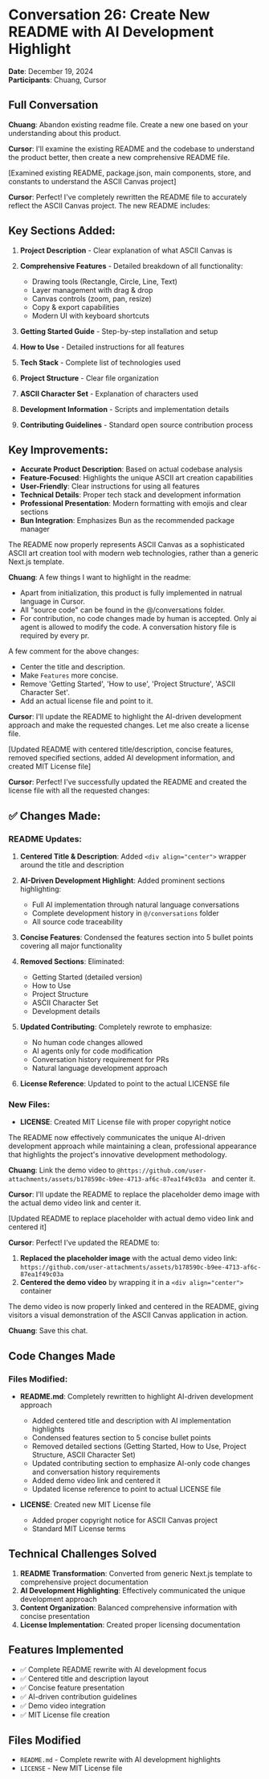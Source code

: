 # Conversation 26: Create New README with AI Development Highlight

**Date**: December 19, 2024  
**Participants**: Chuang, Cursor

## Full Conversation

**Chuang**: Abandon existing readme file. Create a new one based on your understanding about this product.

**Cursor**: I'll examine the existing README and the codebase to understand the product better, then create a new comprehensive README file.

[Examined existing README, package.json, main components, store, and constants to understand the ASCII Canvas project]

**Cursor**: Perfect! I've completely rewritten the README file to accurately reflect the ASCII Canvas project. The new README includes:

## Key Sections Added:

1. **Project Description** - Clear explanation of what ASCII Canvas is
2. **Comprehensive Features** - Detailed breakdown of all functionality:
   - Drawing tools (Rectangle, Circle, Line, Text)
   - Layer management with drag & drop
   - Canvas controls (zoom, pan, resize)
   - Copy & export capabilities
   - Modern UI with keyboard shortcuts

3. **Getting Started Guide** - Step-by-step installation and setup
4. **How to Use** - Detailed instructions for all features
5. **Tech Stack** - Complete list of technologies used
6. **Project Structure** - Clear file organization
7. **ASCII Character Set** - Explanation of characters used
8. **Development Information** - Scripts and implementation details
9. **Contributing Guidelines** - Standard open source contribution process

## Key Improvements:

- **Accurate Product Description**: Based on actual codebase analysis
- **Feature-Focused**: Highlights the unique ASCII art creation capabilities
- **User-Friendly**: Clear instructions for using all features
- **Technical Details**: Proper tech stack and development information
- **Professional Presentation**: Modern formatting with emojis and clear sections
- **Bun Integration**: Emphasizes Bun as the recommended package manager

The README now properly represents ASCII Canvas as a sophisticated ASCII art creation tool with modern web technologies, rather than a generic Next.js template.

**Chuang**: A few things I want to highlight in the readme:
* Apart from initialization, this product is fully implemented in natrual language in Cursor. 
* All "source code" can be found in the @/conversations folder.
* For contribution, no code changes made by human is accepted. Only ai agent is allowed to modify the code. A conversation history file is required by every pr.

A few comment for the above changes:
* Center the title and description.
* Make `Features` more concise.
* Remove 'Getting Started', 'How to use', 'Project Structure', 'ASCII Character Set'.
* Add an actual license file and point to it. 

**Cursor**: I'll update the README to highlight the AI-driven development approach and make the requested changes. Let me also create a license file.

[Updated README with centered title/description, concise features, removed specified sections, added AI development information, and created MIT License file]

**Cursor**: Perfect! I've successfully updated the README and created the license file with all the requested changes:

## ✅ Changes Made:

### README Updates:
1. **Centered Title & Description**: Added `<div align="center">` wrapper around the title and description
2. **AI-Driven Development Highlight**: Added prominent sections highlighting:
   - Full AI implementation through natural language conversations
   - Complete development history in `@/conversations` folder
   - All source code traceability

3. **Concise Features**: Condensed the features section into 5 bullet points covering all major functionality
4. **Removed Sections**: Eliminated:
   - Getting Started (detailed version)
   - How to Use
   - Project Structure
   - ASCII Character Set
   - Development details

5. **Updated Contributing**: Completely rewrote to emphasize:
   - No human code changes allowed
   - AI agents only for code modification
   - Conversation history requirement for PRs
   - Natural language development approach

6. **License Reference**: Updated to point to the actual LICENSE file

### New Files:
- **LICENSE**: Created MIT License file with proper copyright notice

The README now effectively communicates the unique AI-driven development approach while maintaining a clean, professional appearance that highlights the project's innovative development methodology.

**Chuang**: Link the demo video to `@https://github.com/user-attachments/assets/b178590c-b9ee-4713-af6c-87ea1f49c03a ` and center it. 

**Cursor**: I'll update the README to replace the placeholder demo image with the actual demo video link and center it.

[Updated README to replace placeholder with actual demo video link and centered it]

**Cursor**: Perfect! I've updated the README to:

1. **Replaced the placeholder image** with the actual demo video link: `https://github.com/user-attachments/assets/b178590c-b9ee-4713-af6c-87ea1f49c03a`
2. **Centered the demo video** by wrapping it in a `<div align="center">` container

The demo video is now properly linked and centered in the README, giving visitors a visual demonstration of the ASCII Canvas application in action.

**Chuang**: Save this chat.

## Code Changes Made

### Files Modified:
- **README.md**: Completely rewritten to highlight AI-driven development approach
  - Added centered title and description with AI implementation highlights
  - Condensed features section to 5 concise bullet points
  - Removed detailed sections (Getting Started, How to Use, Project Structure, ASCII Character Set)
  - Updated contributing section to emphasize AI-only code changes and conversation history requirements
  - Added demo video link and centered it
  - Updated license reference to point to actual LICENSE file

- **LICENSE**: Created new MIT License file
  - Added proper copyright notice for ASCII Canvas project
  - Standard MIT License terms

## Technical Challenges Solved

1. **README Transformation**: Converted from generic Next.js template to comprehensive project documentation
2. **AI Development Highlighting**: Effectively communicated the unique development approach
3. **Content Organization**: Balanced comprehensive information with concise presentation
4. **License Implementation**: Created proper licensing documentation

## Features Implemented

- ✅ Complete README rewrite with AI development focus
- ✅ Centered title and description layout
- ✅ Concise feature presentation
- ✅ AI-driven contribution guidelines
- ✅ Demo video integration
- ✅ MIT License file creation

## Files Modified

- `README.md` - Complete rewrite with AI development highlights
- `LICENSE` - New MIT License file 